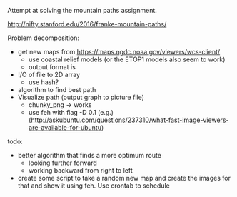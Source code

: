 Attempt at solving the mountain paths assignment.

http://nifty.stanford.edu/2016/franke-mountain-paths/

Problem decomposition:
- get new maps from https://maps.ngdc.noaa.gov/viewers/wcs-client/
	- use coastal relief models (or the ETOP1 models also seem to work)
	- output format is 
- I/O of file to 2D array
	- use hash? 
- algorithm to find best path
- Visualize path (output graph to picture file)
	- chunky_png -> works
	- use feh with flag -D 0.1 (e.g.) (http://askubuntu.com/questions/237310/what-fast-image-viewers-are-available-for-ubuntu)

todo:
- better algorithm that finds a more optimum route 
	- looking further forward
	- working backward from right to left
- create some script to take a random new map and create the images for that and show it using feh. Use crontab to schedule
